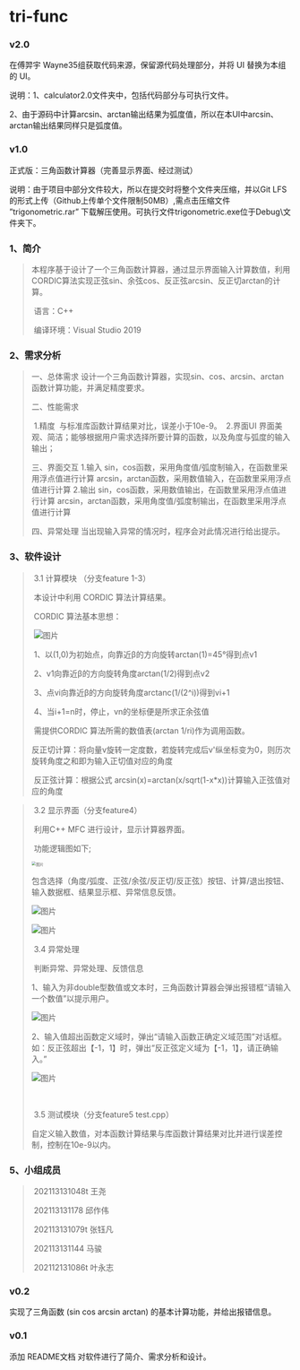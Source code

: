 # tri-func

### v2.0

在傅羿宇 Wayne35组获取代码来源，保留源代码处理部分，并将 UI 替换为本组的 UI。

说明：1、calculator2.0文件夹中，包括代码部分与可执行文件。

​			2、由于源码中计算arcsin、arctan输出结果为弧度值，所以在本UI中arcsin、arctan输出结果同样只是弧度值。

### v1.0

正式版：三角函数计算器（完善显示界面、经过测试）

说明：由于项目中部分文件较大，所以在提交时将整个文件夹压缩，并以Git LFS的形式上传（Github上传单个文件限制50MB）,需点击压缩文件 ”trigonometric.rar” 下载解压使用。可执行文件trigonometric.exe位于Debug\文件夹下。

###  1、简介 

> ​      本程序基于设计了一个三角函数计算器，通过显示界面输入计算数值，利用CORDIC算法实现正弦sin、余弦cos、反正弦arcsin、反正切arctan的计算。 
>
> ​      语言：C++
>
> ​      编译环境：Visual Studio 2019

### 2、需求分析

> 一、总体需求
> 		设计一个三角函数计算器，实现sin、cos、arcsin、arctan函数计算功能，并满足精度要求。
>
> 二、性能需求
>
> ​		1.精度
> ​		   与标准库函数计算结果对比，误差小于10e-9。
> ​		2.界面UI
> ​		   界面美观、简洁；能够根据用户需求选择所要计算的函数，以及角度与弧度的输入输出；
>
> 三、界面交互
> 		1.输入
> 		sin，cos函数，采用角度值/弧度制输入，在函数里采用浮点值进行计算
> 		arcsin，arctan函数，采用数值输入，在函数里采用浮点值进行计算
> 		2.输出
> 		sin，cos函数，采用数值输出，在函数里采用浮点值进行计算
> 		arcsin，arctan函数，采用角度值/弧度制输出，在函数里采用浮点值进行计算
>
> 四、异常处理
> 		当出现输入异常的情况时，程序会对此情况进行给出提示。
>
> 

### 3、软件设计       

>​			3.1 计算模块  （分支feature 1-3）
>
>​			本设计中利用 CORDIC 算法计算结果。
>
>​			CORDIC 算法基本思想：
>
>​            ![图片](E:\智能交通\研一下课程\图\QQ截图20220424150339.png)
>
>
>
>​		1、以(1,0)为初始点，向靠近β的方向旋转arctan(1)=45°得到点v1
>
>​		2、v1向靠近β的方向旋转角度arctan(1/2)得到点v2
>
>​		3、点vi向靠近β的方向旋转角度arctanc(1/(2^i))得到vi+1
>
>​		4、当i+1=n时，停止，vn的坐标便是所求正余弦值
>
>​        需提供CORDIC 算法所需的数值表(arctan 1/ri)作为调用函数。
>
>​		反正切计算：将向量v旋转一定度数，若旋转完成后v'纵坐标变为0，则历次旋转角度之和即为输入正切值对应的角度
>
>​		反正弦计算：根据公式 arcsin(x)=arctan(x/sqrt(1-x*x))计算输入正弦值对应的角度
>
>

>​     3.2 显示界面（分支feature4）
>
>​            利用C++ MFC 进行设计，显示计算器界面。
>
>​			功能逻辑图如下;
>
><img src="E:\智能交通\研一下课程\图\5.png" alt="图片" style="zoom:48%;" />
>
>​            包含选择（角度/弧度、正弦/余弦/反正切/反正弦）按钮、计算/退出按钮、输入数据框、结果显示框、异常信息反馈。
>
>![图片](E:\智能交通\研一下课程\图\1.png)
>
>
>
>![图片](E:\智能交通\研一下课程\图\2.png)
>
>
>
>​     3.4 异常处理
>
>​            判断异常、异常处理、反馈信息
>
>​            1、输入为非double型数值或文本时，三角函数计算器会弹出报错框“请输入一个数值”以提示用户。
>
>![图片](E:\智能交通\研一下课程\图\4.png)
>
>​            2、输入值超出函数定义域时，弹出“请输入函数正确定义域范围”对话框。如：反正弦超出【-1，1】时，弹出“反正弦定义域为【-1，1】，请正确输入。”
>
>![图片](E:\智能交通\研一下课程\图\3.png)
>
>​      
>
>​	   3.5 测试模块（分支feature5  test.cpp）
>
>​       自定义输入数值，对本函数计算结果与库函数计算结果对比并进行误差控制，控制在10e-9以内。



### 5、小组成员

> ​			202113131048t 王尧
>
> ​			202113131178  邱作伟  
>
> ​			202113131079t 张钰凡 
>
> ​			202113131144   马骏 
>
> ​			202112131086t 叶永志

### v0.2

实现了三角函数 (sin cos arcsin arctan) 的基本计算功能，并给出报错信息。

### v0.1 

添加 README文档 对软件进行了简介、需求分析和设计。

